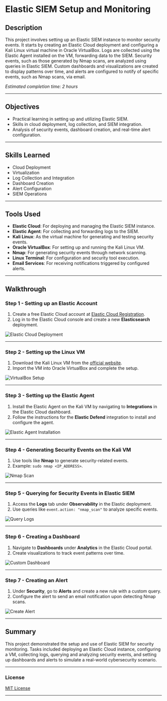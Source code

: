 # Elastic SIEM Setup and Monitoring

## Description
This project involves setting up an Elastic SIEM instance to monitor security events. It starts by creating an Elastic Cloud deployment and configuring a Kali Linux virtual machine in Oracle VirtualBox. Logs are collected using the Elastic Agent installed on the VM, forwarding data to the SIEM. Security events, such as those generated by Nmap scans, are analyzed using queries in Elastic SIEM. Custom dashboards and visualizations are created to display patterns over time, and alerts are configured to notify of specific events, such as Nmap scans, via email.

*Estimated completion time: 2 hours*

---

## Objectives
- Practical learning in setting up and utilizing Elastic SIEM.
- Skills in cloud deployment, log collection, and SIEM integration.
- Analysis of security events, dashboard creation, and real-time alert configuration.

---

## Skills Learned
- Cloud Deployment
- Virtualization
- Log Collection and Integration
- Dashboard Creation
- Alert Configuration
- SIEM Operations

---

## Tools Used
- **Elastic Cloud**: For deploying and managing the Elastic SIEM instance.
- **Elastic Agent**: For collecting and forwarding logs to the SIEM.
- **Kali Linux**: As the virtual machine for generating and testing security events.
- **Oracle VirtualBox**: For setting up and running the Kali Linux VM.
- **Nmap**: For generating security events through network scanning.
- **Linux Terminal**: For configuration and security tool execution.
- **Email Services**: For receiving notifications triggered by configured alerts.

---

## Walkthrough

### Step 1 - Setting up an Elastic Account
1. Create a free Elastic Cloud account at [Elastic Cloud Registration](https://cloud.elastic.co/registration).
2. Log in to the Elastic Cloud console and create a new **Elasticsearch** deployment.

![Elastic Cloud Deployment](assets/elastic-deployment.png)

---

### Step 2 - Setting up the Linux VM
1. Download the Kali Linux VM from the [official website](https://www.kali.org/get-kali/#kali-virtual-machines).
2. Import the VM into Oracle VirtualBox and complete the setup.

![VirtualBox Setup](assets/virtualbox-setup.png)

---

### Step 3 - Setting up the Elastic Agent
1. Install the Elastic Agent on the Kali VM by navigating to **Integrations** in the Elastic Cloud dashboard.
2. Follow the instructions for the **Elastic Defend** integration to install and configure the agent.

![Elastic Agent Installation](assets/elastic-agent-setup.png)

---

### Step 4 - Generating Security Events on the Kali VM
1. Use tools like **Nmap** to generate security-related events.
2. Example: `sudo nmap <IP_ADDRESS>`.

![Nmap Scan](assets/nmap-scan.png)

---

### Step 5 - Querying for Security Events in Elastic SIEM
1. Access the **Logs** tab under **Observability** in the Elastic deployment.
2. Use queries like `event.action: "nmap_scan"` to analyze specific events.

![Query Logs](assets/query-logs.png)

---

### Step 6 - Creating a Dashboard
1. Navigate to **Dashboards** under **Analytics** in the Elastic Cloud portal.
2. Create visualizations to track event patterns over time.

![Custom Dashboard](assets/custom-dashboard.png)

---

### Step 7 - Creating an Alert
1. Under **Security**, go to **Alerts** and create a new rule with a custom query.
2. Configure the alert to send an email notification upon detecting Nmap scans.

![Create Alert](assets/create-alert.png)

---

## Summary
This project demonstrated the setup and use of Elastic SIEM for security monitoring. Tasks included deploying an Elastic Cloud instance, configuring a VM, collecting logs, querying and analyzing security events, and setting up dashboards and alerts to simulate a real-world cybersecurity scenario.

---

### License
[MIT License](LICENSE)

---
